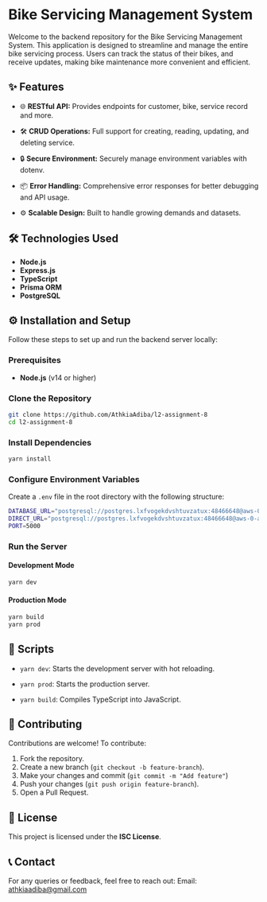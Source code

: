 # Bike Servicing Management System

Welcome to the backend repository for the Bike Servicing Management System. This application is designed to streamline and manage the entire bike servicing process. Users can track the status of their bikes, and receive updates, making bike maintenance more convenient and efficient.

## ✨ Features

- 🌐 **RESTful API:** Provides endpoints for customer, bike, service record and more.

- 🛠️ **CRUD Operations:** Full support for creating, reading, updating, and deleting service.

- 🔒 **Secure Environment:** Securely manage environment variables with dotenv.

- 📦 **Error Handling:** Comprehensive error responses for better debugging and API usage.

- ⚙️ **Scalable Design:** Built to handle growing demands and datasets.

## 🛠️ Technologies Used

- **Node.js**
- **Express.js**
- **TypeScript**
- **Prisma ORM**
- **PostgreSQL**

## ⚙️ Installation and Setup

Follow these steps to set up and run the backend server locally:

### Prerequisites

- **Node.js** (v14 or higher)

### Clone the Repository

```bash
git clone https://github.com/AthkiaAdiba/l2-assignment-8
cd l2-assignment-8
```

### Install Dependencies

```bash
yarn install
```

### Configure Environment Variables

Create a `.env` file in the root directory with the following structure:

```bash
DATABASE_URL="postgresql://postgres.lxfvogekdvshtuvzatux:48466648@aws-0-ap-southeast-1.pooler.supabase.com:6543/postgres"
DIRECT_URL="postgresql://postgres.lxfvogekdvshtuvzatux:48466648@aws-0-ap-southeast-1.pooler.supabase.com:5432/postgres"
PORT=5000
```

### Run the Server

#### Development Mode

```bash
yarn dev
```

#### Production Mode

```bash
yarn build
yarn prod
```

## 🔗 Scripts

- `yarn dev`: Starts the development server with hot reloading.

- `yarn prod`: Starts the production server.

- `yarn build`: Compiles TypeScript into JavaScript.

## 🤝 Contributing

Contributions are welcome! To contribute:

1. Fork the repository.
2. Create a new branch (`git checkout -b feature-branch`).
3. Make your changes and commit (`git commit -m "Add feature"`)
4. Push your changes (`git push origin feature-branch`).
5. Open a Pull Request.

## 📜 License

This project is licensed under the **ISC License**.

## 📞 Contact

For any queries or feedback, feel free to reach out:
Email: athkiaadiba@gmail.com
